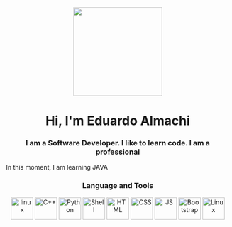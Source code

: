 <div align="center">
  <img src="https://media.giphy.com/media/2IudUHdI075HL02Pkk/giphy.gif" height="200px"></img>
  <h1>Hi, I'm Eduardo Almachi</h1>
  <h3>I am a Software Developer. I like to learn code. I am a professional</h3>
</div>
<div>
  <a>In this moment, I am learning JAVA</a>
  <br>
</div>
<div align="center"> <!-- Change to center alignment -->
  <h3>Language and Tools</h3>
  <img src="https://camo.githubusercontent.com/fbfcb9e3dc648adc93bef37c718db16c52f617ad055a26de6dc3c21865c3321d/68747470733a2f2f7777772e766563746f726c6f676f2e7a6f6e652f6c6f676f732f6769742d73636d2f6769742d73636d2d69636f6e2e737667" width="50" height="50" title="linux" alt="linux">
  <img src="https://upload.wikimedia.org/wikipedia/commons/thumb/1/18/ISO_C%2B%2B_Logo.svg/306px-ISO_C%2B%2B_Logo.svg.png?20170928190710" width="50" height="50" title="C++" alt="C++">
  <img src="https://upload.wikimedia.org/wikipedia/commons/thumb/0/0a/Python.svg/1200px-Python.svg.png" width="50" height="50" title="Python" alt="Python">
  <img src="https://encrypted-tbn0.gstatic.com/images?q=tbn:ANd9GcT-eQAW43SFADt2Edew9i4MuGgC4vZTRxpsn40eRNoSoF7Pq1VjRb2J1Bds1Z1Kerzzd0s&usqp=CAU" width="50" height="50" title="Shell" alt="Shell">
  <img src="https://encrypted-tbn0.gstatic.com/images?q=tbn:ANd9GcQpngGRjYX1ca7qAADU3K6eGLj7ShQE3L2otdzfryl_Y9Ht2QRoQKYQbsXd36XIxMbYOw0&usqp=CAU" width="50" height="50" title="HTML" alt="HTML">
  <img src="https://encrypted-tbn0.gstatic.com/images?q=tbn:ANd9GcRaAxQmQ8M716AejClkT8HIvw80bHKHnHu-raqJmSsenQ1E-B3mz6m_7kUz7mb-2ug3rQI&usqp=CAU" width="50" height="50" title="CSS" alt="CSS">
  <img src="https://upload.wikimedia.org/wikipedia/commons/6/6a/JavaScript-logo.png" width="50" height="50" title="JS" alt="JS">
  <img src="https://encrypted-tbn0.gstatic.com/images?q=tbn:ANd9GcTkkJ0NbLBUC2zEjagtSfIkNtRK7wZLEnkrMQ&usqp=CAU" width="50" height="50" title="Bootstrap" alt="Bootstrap">
  <img src="https://encrypted-tbn0.gstatic.com/images?q=tbn:ANd9GcRbi9aVFq2CV5UxsEhDk4L5Hk_u4nHnSTnsWhnOUNRg4mfdOfWZfJoPGLZL01QvgvIDT8Q&usqp=CAU" width="50" height="50" title="Linux" alt="Linux">
</div>
